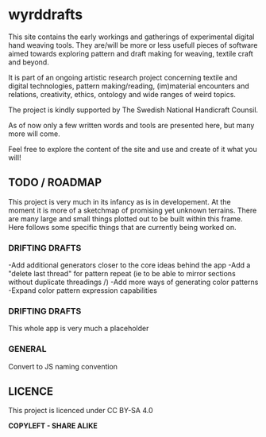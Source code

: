 # wyrddrafts

This site contains the early workings and gatherings of experimental digital hand weaving tools. They are/will be more or less usefull pieces of software aimed towards exploring pattern and draft making for weaving, textile craft and beyond.

It is part of an ongoing artistic research project concerning textile and digital technologies, pattern making/reading, (im)material encounters and relations, creativity, ethics, ontology and wide ranges of weird topics.

The project is kindly supported by The Swedish National Handicraft Counsil.

As of now only a few written words and tools are presented here, but many more will come.

Feel free to explore the content of the site and use and create of it what you will!

## TODO / ROADMAP

This project is very much in its infancy as is in developement. 
At the moment it is more of a sketchmap of promising yet unknown terrains.
There are many large and small things plotted out to be built within this frame.
Here follows some specific things that are currently being worked on.

### DRIFTING DRAFTS
-Add additional generators closer to the core ideas behind the app
-Add a "delete last thread" for pattern repeat (ie to be able to mirror sections without duplicate threadings /\)
-Add more ways of generating color patterns
-Expand color pattern expression capabilities

### DRIFTING DRAFTS
This whole app is very much a placeholder

### GENERAL
Convert to JS naming convention

## LICENCE
This project is licenced under CC BY-SA 4.0

**COPYLEFT - SHARE ALIKE**

